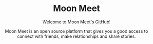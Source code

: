 <div align="center">
  <h1 align="center">Moon Meet</h1>
  
  

Welcome to Moon Meet's GitHub!

Moon Meet is an open source platform that gives you a good access to connect with friends, make relationships and share stories.
</div>
